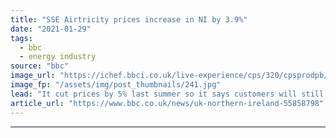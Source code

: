 ```yaml
---
title: "SSE Airtricity prices increase in NI by 3.9%"
date: "2021-01-29"
tags: 
  - bbc
  - energy industry
source: "bbc"
image_url: "https://ichef.bbci.co.uk/live-experience/cps/320/cpsprodpb/D8F3/production/_103593555_gettyimages-836674570.jpg"
image_fp: "/assets/img/post_thumbnails/241.jpg"
lead: "It cut prices by 5% last summer so it says customers will still pay less compared to the same time last year."
article_url: "https://www.bbc.co.uk/news/uk-northern-ireland-55858798"
---
```


---
